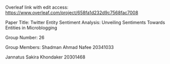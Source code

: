 Overleaf link with edit access: https://www.overleaf.com/project/658fa1d232d9c7568fac7008

Paper Title: Twitter Entity Sentiment Analysis: Unveiling Sentiments Towards Entities in Microblogging

Group Number: 26

Group Members: 
Shadman Ahmad Nafee 20341033

Jannatus Sakira Khondaker 20301468

